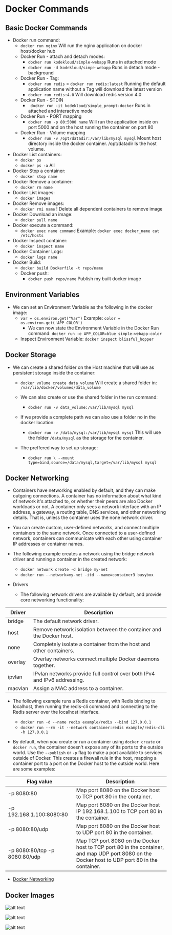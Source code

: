 # Docker Commands

## Basic Docker Commands

* Docker run command:
    * `docker run nginx` Will run the nginx application on docker host/docker hub
    * Docker Run - attach and detach modes:
        * `docker run kodekloud/simple-webapp` Runs in attached mode
        * `docker run -d kodekloud/simpe-webapp` Runs in detach mode - background
    * Docker Run - Tag:
        * `docker run redis` = `docker run redis:latest` Running the default application name without a Tag will download the latest version
        * `docker run redis:4.0` Will download redis version 4.0
    * Docker Run - STDIN
        * ` docker run -it kodekloud/simple_prompt-docker` Runs in attached and interactive mode
    * Docker Run - PORT mapping
        * `docker run -p 80:5000 name` Will run the application inside on port 5000 and on the host running the container on port 80
    * Docker Run - Volume mapping
        * `docker run -v /opt/datadir:/var/lib/mysql mysql` Mount host directory inside the docker container. /opt/datadir Is the host volume.
* Docker List containers:
    * `docker ps` 
    * `docker ps -a` All
* Docker Stop a container:
    * `docker stop name`
* Docker Remove a container:
    * `docker rm name`
* Docker List images:
    * `docker images`
* Docker Remove images:
    * `docker rmi name` ! Delete all dependent containers to remove image
* Docker Download an image:
    * `docker pull name`
* Docker execute a command:
    * `docker exec name command` Example: `docker exec docker_name cat /etc/hosts`
* Docker Inspect container:
    * `docker inspect name`
* Docker Container Logs:
    * `docker logs name`
* Docker Build:
    * `docker build Dockerfile -t repo/name`
    * Docker push:
        * `docker push repo/name` Publish my built docker image

## Environment Variables

* We can set an Environment Variable as the following in the docker image:
    * `var = os.environ.get("Var")` Example: `color = os.environ.get('APP_COLOR')`
        * We can now state the Environment Variable in the Docker Run command: `docker run -e APP_COLOR=blue simple-webapp-color`
    * Inspect Environment Variable: `docker inspect blissful_hopper`

## Docker Storage
    
* We can create a shared folder on the Host machine that will use as persistent storage inside the container:
    * `docker volume create data_volume` Will create a shared folder in: `/var/lib/docker/volumes/data_volume`
    * We can also create or use the shared folder in the run command: 
        * `docker run -v data_volume:/var/lib/mysql mysql`
    * If we provide a complete path we can also use a folder no in the docker location:
        * `docker run -v /data/mysql:/var/lib/mysql mysql` This will use the folder `/data/mysql` as the storage for the container.
    
    * The preffered way to set up storage:
        * `docker run \ --mount type=bind,source=/data/mysql,target=/var/lib/mysql mysql`

## Docker Networking

* Containers have networking enabled by default, and they can make outgoing connections. A container has no information about what kind of network it's attached to, or whether their peers are also Docker workloads or not. A container only sees a network interface with an IP address, a gateway, a routing table, DNS services, and other networking details. That is, unless the container uses the none network driver.

* You can create custom, user-defined networks, and connect multiple containers to the same network. Once connected to a user-defined network, containers can communicate with each other using container IP addresses or container names.

* The following example creates a network using the bridge network driver and running a container in the created network:
    * `docker network create -d bridge my-net`
    * `docker run --network=my-net -itd --name=container3 busybox`

* Drivers
    * The following network drivers are available by default, and provide core networking functionality:

| Driver    | Description                                                              |
| --------  | --------                                                                 |
| bridge	| The default network driver.                                              |
| host	    | Remove network isolation between the container and the Docker host.      |
| none  	| Completely isolate a container from the host and other containers.       |
| overlay   | Overlay networks connect multiple Docker daemons together.               |
| ipvlan	| IPvlan networks provide full control over both IPv4 and IPv6 addressing. |
| macvlan	| Assign a MAC address to a container.                                     |

* The following example runs a Redis container, with Redis binding to localhost, then running the redis-cli command and connecting to the Redis server over the localhost interface.
    * `docker run -d --name redis example/redis --bind 127.0.0.1`
    * `docker run --rm -it --network container:redis example/redis-cli -h 127.0.0.1`

* By default, when you create or run a container using `docker create` or `docker run`, the container doesn't expose any of its ports to the outside world. Use the `--publish` or `-p` flag to make a port available to services outside of Docker. This creates a firewall rule in the host, mapping a container port to a port on the Docker host to the outside world. Here are some examples:

| Flag value    |	Description                                                            |
| --------      | --------                                                                 |
| -p 8080:80	| Map port 8080 on the Docker host to TCP port 80 in the container. |
| -p 192.168.1.100:8080:80	| Map port 8080 on the Docker host IP 192.168.1.100 to TCP port 80 in the container. |
| -p 8080:80/udp	| Map port 8080 on the Docker host to UDP port 80 in the container. |
| -p 8080:80/tcp -p 8080:80/udp	| Map TCP port 8080 on the Docker host to TCP port 80 in the container, and map UDP port 8080 on the Docker host to UDP port 80 in the container. |


* [Docker Networking](https://docs.docker.com/network/)

## Docker Images

![alt text](https://github.com/DorBitton/certified-kubernetes-administrator/blob/main/Docker%20for%20Beginners/Images/How%20to%20create%20my%20own%20image.PNG)

![alt text](https://github.com/DorBitton/certified-kubernetes-administrator/blob/main/Docker%20for%20Beginners/Images/DockerFile.PNG)

![alt text](https://github.com/DorBitton/certified-kubernetes-administrator/blob/main/Docker%20for%20Beginners/Images/LayeredArchitecture.PNG)
